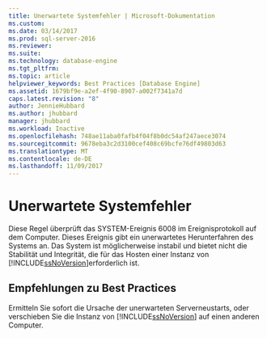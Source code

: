 ```yaml
---
title: Unerwartete Systemfehler | Microsoft-Dokumentation
ms.custom: 
ms.date: 03/14/2017
ms.prod: sql-server-2016
ms.reviewer: 
ms.suite: 
ms.technology: database-engine
ms.tgt_pltfrm: 
ms.topic: article
helpviewer_keywords: Best Practices [Database Engine]
ms.assetid: 1679bf9e-a2ef-4f90-8907-a002f7341a7d
caps.latest.revision: "8"
author: JennieHubbard
ms.author: jhubbard
manager: jhubbard
ms.workload: Inactive
ms.openlocfilehash: 748ae11aba0fafb4f04f8b0dc54af247aece3074
ms.sourcegitcommit: 9678eba3c2d3100cef408c69bcfe76df49803d63
ms.translationtype: MT
ms.contentlocale: de-DE
ms.lasthandoff: 11/09/2017
---
```

# <a name="unexpected-system-failures"></a>Unerwartete Systemfehler
  Diese Regel überprüft das SYSTEM-Ereignis 6008 im Ereignisprotokoll auf dem Computer. Dieses Ereignis gibt ein unerwartetes Herunterfahren des Systems an. Das System ist möglicherweise instabil und bietet nicht die Stabilität und Integrität, die für das Hosten einer Instanz von [!INCLUDE[ssNoVersion](../../includes/ssnoversion-md.md)]erforderlich ist.  
  
## <a name="best-practices-recommendations"></a>Empfehlungen zu Best Practices  
 Ermitteln Sie sofort die Ursache der unerwarteten Serverneustarts, oder verschieben Sie die Instanz von [!INCLUDE[ssNoVersion](../../includes/ssnoversion-md.md)] auf einen anderen Computer.  
  
  
